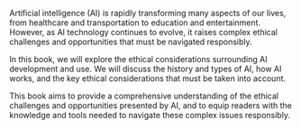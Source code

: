 

Artificial intelligence (AI) is rapidly transforming many aspects of our lives, from healthcare and transportation to education and entertainment. However, as AI technology continues to evolve, it raises complex ethical challenges and opportunities that must be navigated responsibly.

In this book, we will explore the ethical considerations surrounding AI development and use. We will discuss the history and types of AI, how AI works, and the key ethical considerations that must be taken into account.

This book aims to provide a comprehensive understanding of the ethical challenges and opportunities presented by AI, and to equip readers with the knowledge and tools needed to navigate these complex issues responsibly.
